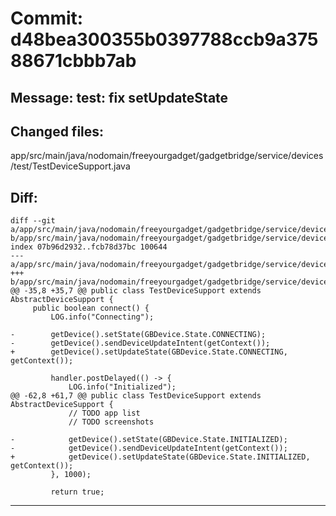 # Commit: d48bea300355b0397788ccb9a37588671cbbb7ab
## Message: test: fix setUpdateState
## Changed files:
app/src/main/java/nodomain/freeyourgadget/gadgetbridge/service/devices/test/TestDeviceSupport.java

## Diff:
```
diff --git a/app/src/main/java/nodomain/freeyourgadget/gadgetbridge/service/devices/test/TestDeviceSupport.java b/app/src/main/java/nodomain/freeyourgadget/gadgetbridge/service/devices/test/TestDeviceSupport.java
index 07b96d2932..fcb78d37bc 100644
--- a/app/src/main/java/nodomain/freeyourgadget/gadgetbridge/service/devices/test/TestDeviceSupport.java
+++ b/app/src/main/java/nodomain/freeyourgadget/gadgetbridge/service/devices/test/TestDeviceSupport.java
@@ -35,8 +35,7 @@ public class TestDeviceSupport extends AbstractDeviceSupport {
     public boolean connect() {
         LOG.info("Connecting");
 
-        getDevice().setState(GBDevice.State.CONNECTING);
-        getDevice().sendDeviceUpdateIntent(getContext());
+        getDevice().setUpdateState(GBDevice.State.CONNECTING, getContext());
 
         handler.postDelayed(() -> {
             LOG.info("Initialized");
@@ -62,8 +61,7 @@ public class TestDeviceSupport extends AbstractDeviceSupport {
             // TODO app list
             // TODO screenshots
 
-            getDevice().setState(GBDevice.State.INITIALIZED);
-            getDevice().sendDeviceUpdateIntent(getContext());
+            getDevice().setUpdateState(GBDevice.State.INITIALIZED, getContext());
         }, 1000);
 
         return true;
```
-----------------------------------
